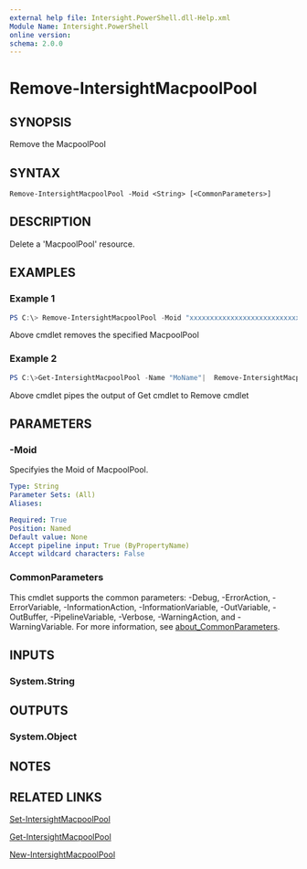 ```yaml
---
external help file: Intersight.PowerShell.dll-Help.xml
Module Name: Intersight.PowerShell
online version:
schema: 2.0.0
---
```


# Remove-IntersightMacpoolPool

## SYNOPSIS
Remove the MacpoolPool

## SYNTAX

```
Remove-IntersightMacpoolPool -Moid <String> [<CommonParameters>]
```

## DESCRIPTION
Delete a &apos;MacpoolPool&apos; resource.

## EXAMPLES

### Example 1
```powershell
PS C:\> Remove-IntersightMacpoolPool -Moid "xxxxxxxxxxxxxxxxxxxxxxxxxxx"
```
Above cmdlet removes the specified MacpoolPool 

### Example 2
```powershell
PS C:\>Get-IntersightMacpoolPool -Name "MoName"|  Remove-IntersightMacpoolPool
```
Above cmdlet pipes the output of Get cmdlet to Remove cmdlet

## PARAMETERS

### -Moid
Specifyies the Moid of MacpoolPool.

```yaml
Type: String
Parameter Sets: (All)
Aliases:

Required: True
Position: Named
Default value: None
Accept pipeline input: True (ByPropertyName)
Accept wildcard characters: False
```

### CommonParameters
This cmdlet supports the common parameters: -Debug, -ErrorAction, -ErrorVariable, -InformationAction, -InformationVariable, -OutVariable, -OutBuffer, -PipelineVariable, -Verbose, -WarningAction, and -WarningVariable. For more information, see [about_CommonParameters](http://go.microsoft.com/fwlink/?LinkID=113216).

## INPUTS

### System.String

## OUTPUTS

### System.Object
## NOTES

## RELATED LINKS

[Set-IntersightMacpoolPool](./Set-IntersightMacpoolPool.md)

[Get-IntersightMacpoolPool](./Get-IntersightMacpoolPool.md)

[New-IntersightMacpoolPool](./New-IntersightMacpoolPool.md)

